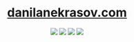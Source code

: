 <h1 align="center">
    <a href="https://danilanekrasov.com/">danilanekrasov.com</a>
</h1>

<p align="center">
    <a href="https://github.com/danilanekrasov/danilanekrasov.github.io/commits/" title="last commit"><img src="https://img.shields.io/github/last-commit/danilanekrasov/danilanekrasov.github.io?style=flat"></a>
   <a href="https://github.com/danilanekrasov/danilanekrasov.github.io/commits/" title="commit activity"><img src="https://img.shields.io/github/commit-activity/m/danilanekrasov/danilanekrasov.github.io?style=flat"></a>  
  <a href="https://github.com/danilanekrasov/danilanekrasov.github.io/actions?query=workflow%3ACI" title="build status"><img src="https://github.com/danilanekrasov/danilanekrasov.github.io/workflows/Jekyll%20site%20CI/badge.svg"></a>
  <a href="https://github.com/danilanekrasov/danilanekrasov.github.io/blob/master/LICENSE" title="license"><img src="https://img.shields.io/github/license/danilanekrasov/danilanekrasov.github.io"></a>
